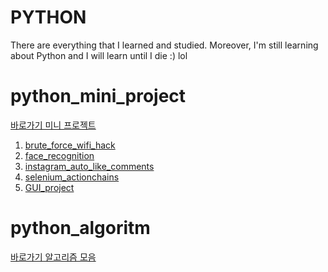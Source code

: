 # PYTHON
There are everything that I learned and studied.
Moreover, I'm still learning about Python and I will learn until I die :) lol   

# python_mini_project 

[ 바로가기 미니 프로젝트 ](https://github.com/dygksquf5/python_study/tree/master/python_mini_Project)

   1) [brute_force_wifi_hack](https://github.com/dygksquf5/python_study/tree/master/python_mini_Project/brute_force_wifi)
   2) [face_recognition](https://github.com/dygksquf5/python_study/tree/master/python_mini_Project/face_recognition)
   3) [instagram_auto_like_comments](https://github.com/dygksquf5/python_study/tree/master/python_mini_Project/instagram_auto_like_comments)
   4) [selenium_actionchains](https://github.com/dygksquf5/python_study/tree/master/python_mini_Project/selenium_actionchains)
   5) [GUI_project](https://github.com/dygksquf5/python_study/tree/master/python_mini_Project/GUI_project/GUI_for_images_project)
   
   



# python_algoritm

[ 바로가기 알고리즘 모음 ](https://github.com/dygksquf5/python_study/tree/master/python_algorithm)
